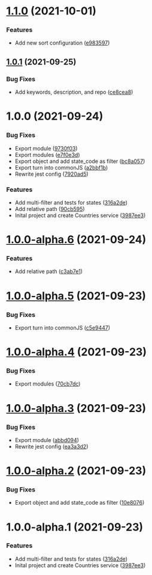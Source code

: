 # [1.1.0](https://github.com/Randagio13/countries-states-cities-service/compare/v1.0.1...v1.1.0) (2021-10-01)


### Features

* Add new sort configuration ([e983597](https://github.com/Randagio13/countries-states-cities-service/commit/e9835976e8bb73265383cf1d443b51272ed570f4))

## [1.0.1](https://github.com/Randagio13/countries-states-cities-service/compare/v1.0.0...v1.0.1) (2021-09-25)


### Bug Fixes

* Add keywords, description, and repo ([ce8cea8](https://github.com/Randagio13/countries-states-cities-service/commit/ce8cea83aa38c18d7f4228f429a26392931e00d0))

# 1.0.0 (2021-09-24)


### Bug Fixes

* Export module ([9730f03](https://github.com/Randagio13/countries-states-cities-service/commit/9730f0304428b521eaff16be2f9c13400a2802d3))
* Export modules ([e7f0e3d](https://github.com/Randagio13/countries-states-cities-service/commit/e7f0e3dd057647460dba59a0771c1f8f80b5511c))
* Export object and add state_code as filter ([bc8a057](https://github.com/Randagio13/countries-states-cities-service/commit/bc8a0576430a9b7d6d261d5dd2acbcec1d41dfba))
* Export turn into commonJS ([a2bbf1b](https://github.com/Randagio13/countries-states-cities-service/commit/a2bbf1b678d4c796fce0cfc41243305ecf3e3913))
* Rewrite jest config ([7920ad5](https://github.com/Randagio13/countries-states-cities-service/commit/7920ad54a2ccde4fa458bb64ec42d11603b2cfd4))


### Features

* Add multi-filter and tests for states ([316a2de](https://github.com/Randagio13/countries-states-cities-service/commit/316a2deb89889010fcd569ef39852d378e5111b9))
* Add relative path ([90cb595](https://github.com/Randagio13/countries-states-cities-service/commit/90cb59501829147efd9aa6cd0ada2e9f75a9bc52))
* Inital project and create Countries service ([3987ee3](https://github.com/Randagio13/countries-states-cities-service/commit/3987ee3e5fc6d51e3ac593ad5bb24165594ed9ec))

# [1.0.0-alpha.6](https://github.com/Randagio13/countries-states-cities-service/compare/v1.0.0-alpha.5...v1.0.0-alpha.6) (2021-09-24)


### Features

* Add relative path ([c3ab7e1](https://github.com/Randagio13/countries-states-cities-service/commit/c3ab7e16ad9fc86afd80877f0d48cfe82aa45bf2))

# [1.0.0-alpha.5](https://github.com/Randagio13/countries-states-cities-service/compare/v1.0.0-alpha.4...v1.0.0-alpha.5) (2021-09-23)


### Bug Fixes

* Export turn into commonJS ([c5e9447](https://github.com/Randagio13/countries-states-cities-service/commit/c5e94476185dde7f41d98861830597a40c974edc))

# [1.0.0-alpha.4](https://github.com/Randagio13/countries-states-cities-service/compare/v1.0.0-alpha.3...v1.0.0-alpha.4) (2021-09-23)


### Bug Fixes

* Export modules ([70cb7dc](https://github.com/Randagio13/countries-states-cities-service/commit/70cb7dc2d82dfd7644807b03e1cfed5c3897ac72))

# [1.0.0-alpha.3](https://github.com/Randagio13/countries-states-cities-service/compare/v1.0.0-alpha.2...v1.0.0-alpha.3) (2021-09-23)


### Bug Fixes

* Export module ([abbd094](https://github.com/Randagio13/countries-states-cities-service/commit/abbd094187a3049c1a49747de0daf9a111fdd8ad))
* Rewrite jest config ([ea3a3d2](https://github.com/Randagio13/countries-states-cities-service/commit/ea3a3d2e33fb4b1787321350f3a90f0645e1da9c))

# [1.0.0-alpha.2](https://github.com/Randagio13/countries-states-cities-service/compare/v1.0.0-alpha.1...v1.0.0-alpha.2) (2021-09-23)


### Bug Fixes

* Export object and add state_code as filter ([10e8076](https://github.com/Randagio13/countries-states-cities-service/commit/10e80767b3cf49dd17efd12b71532ca1bc223171))

# 1.0.0-alpha.1 (2021-09-23)


### Features

* Add multi-filter and tests for states ([316a2de](https://github.com/Randagio13/countries-states-cities-service/commit/316a2deb89889010fcd569ef39852d378e5111b9))
* Inital project and create Countries service ([3987ee3](https://github.com/Randagio13/countries-states-cities-service/commit/3987ee3e5fc6d51e3ac593ad5bb24165594ed9ec))
